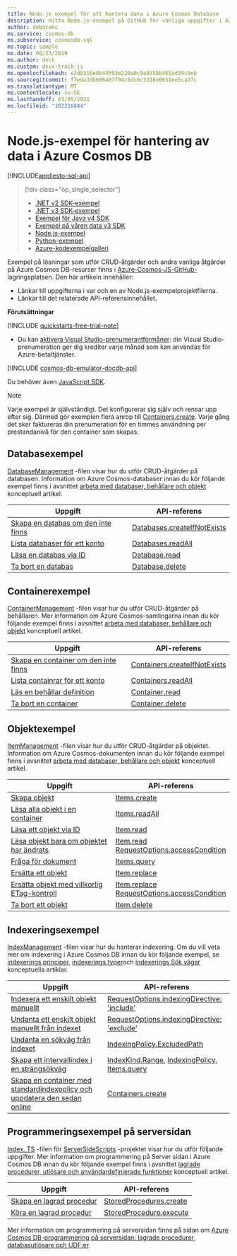 ```yaml
---
title: Node.js exempel för att hantera data i Azure Cosmos Database
description: Hitta Node.js-exempel på GitHub för vanliga uppgifter i Azure Cosmos DB, inklusive CRUD-åtgärder.
author: deborahc
ms.service: cosmos-db
ms.subservice: cosmosdb-sql
ms.topic: sample
ms.date: 08/23/2019
ms.author: dech
ms.custom: devx-track-js
ms.openlocfilehash: e2d8316e0b44593e220a0c9a9358b465ad39c9eb
ms.sourcegitcommit: f7eda3db606407f94c6dc6c3316e0651ee5ca37c
ms.translationtype: MT
ms.contentlocale: sv-SE
ms.lasthandoff: 03/05/2021
ms.locfileid: "102216844"
---
```

# <a name="nodejs-examples-to-manage-data-in-azure-cosmos-db"></a>Node.js-exempel för hantering av data i Azure Cosmos DB
[!INCLUDE[appliesto-sql-api](includes/appliesto-sql-api.md)]

> [!div class="op_single_selector"]
> * [.NET v2 SDK-exempel](sql-api-dotnet-samples.md)
> * [.NET v3 SDK-exempel](sql-api-dotnet-v3sdk-samples.md)
> * [Exempel för Java v4 SDK](sql-api-java-sdk-samples.md)
> * [Exempel på våren data v3 SDK](sql-api-spring-data-sdk-samples.md)
> * [Node.js-exempel](sql-api-nodejs-samples.md)
> * [Python-exempel](sql-api-python-samples.md)
> * [Azure-kodexempelgalleri](https://azure.microsoft.com/resources/samples/?sort=0&service=cosmos-db)
> 
> 

Exempel på lösningar som utför CRUD-åtgärder och andra vanliga åtgärder på Azure Cosmos DB-resurser finns i [Azure-Cosmos-JS-GitHub-](https://github.com/Azure/azure-cosmos-js/tree/master/samples) lagringsplatsen. Den här artikeln innehåller:

* Länkar till uppgifterna i var och en av Node.js-exempelprojektfilerna.
* Länkar till det relaterade API-referensinnehållet.

**Förutsättningar**

[!INCLUDE [quickstarts-free-trial-note](../../includes/quickstarts-free-trial-note.md)]

- Du kan [aktivera Visual Studio-prenumerantförmåner](https://azure.microsoft.com/pricing/member-offers/msdn-benefits-details/?ref=microsoft.com&utm_source=microsoft.com&utm_medium=docs&utm_campaign=visualstudio): din Visual Studio-prenumeration ger dig krediter varje månad som kan användas för Azure-betaltjänster.

[!INCLUDE [cosmos-db-emulator-docdb-api](../../includes/cosmos-db-emulator-docdb-api.md)]

Du behöver även [JavaScript SDK](sql-api-sdk-node.md).
   
   > [!NOTE]
   > Varje exempel är självständigt. Det konfigurerar sig själv och rensar upp efter sig. Därmed gör exemplen flera anrop till [Containers.create](/javascript/api/%40azure/cosmos/containers). Varje gång det sker faktureras din prenumeration för en timmes användning per prestandanivå för den container som skapas.
   > 
   > 

## <a name="database-examples"></a>Databasexempel

[DatabaseManagement](https://github.com/Azure/azure-cosmos-js/blob/master/samples/DatabaseManagement.ts) -filen visar hur du utför CRUD-åtgärder på databasen. Information om Azure Cosmos-databaser innan du kör följande exempel finns i avsnittet [arbeta med databaser, behållare och objekt](account-databases-containers-items.md) konceptuell artikel. 

| Uppgift | API-referens |
| --- | --- |
| [Skapa en databas om den inte finns](https://github.com/Azure/azure-cosmos-js/blob/master/samples/DatabaseManagement.ts#L12-L14) |[Databases.createIfNotExists](/javascript/api/@azure/cosmos/databases#createifnotexists-databaserequest--requestoptions-) |
| [Lista databaser för ett konto](https://github.com/Azure/azure-cosmos-js/blob/master/samples/DatabaseManagement.ts#L16-L18) |[Databases.readAll](/javascript/api/@azure/cosmos/databases#readall-feedoptions-) |
| [Läsa en databas via ID](https://github.com/Azure/azure-cosmos-js/blob/master/samples/DatabaseManagement.ts#L20-L29) |[Database.read](/javascript/api/@azure/cosmos/database#read-requestoptions-) |
| [Ta bort en databas](https://github.com/Azure/azure-cosmos-js/blob/master/samples/DatabaseManagement.ts#L31-L32) |[Database.delete](/javascript/api/@azure/cosmos/database#delete-requestoptions-) |

## <a name="container-examples"></a>Containerexempel

[ContainerManagement](https://github.com/Azure/azure-cosmos-js/blob/master/samples/ContainerManagement.ts) -filen visar hur du utför CRUD-åtgärder på behållaren. Mer information om Azure Cosmos-samlingarna innan du kör följande exempel finns i avsnittet [arbeta med databaser, behållare och objekt](account-databases-containers-items.md) konceptuell artikel. 

| Uppgift | API-referens |
| --- | --- |
| [Skapa en container om den inte finns](https://github.com/Azure/azure-cosmos-js/blob/master/samples/ContainerManagement.ts#L14-L15) |[Containers.createIfNotExists](/javascript/api/@azure/cosmos/containers#createifnotexists-containerrequest--requestoptions-) |
| [Lista containrar för ett konto](https://github.com/Azure/azure-cosmos-js/blob/master/samples/ContainerManagement.ts#L17-L21) |[Containers.readAll](/javascript/api/@azure/cosmos/containers#readall-feedoptions-) |
| [Läs en behållar definition](https://github.com/Azure/azure-cosmos-js/blob/master/samples/ContainerManagement.ts#L23-L26) |[Container.read](/javascript/api/@azure/cosmos/container#read-requestoptions-) |
| [Ta bort en container](https://github.com/Azure/azure-cosmos-js/blob/master/samples/ContainerManagement.ts#L28-L30) |[Container.delete](/javascript/api/@azure/cosmos/container#delete-requestoptions-) |

## <a name="item-examples"></a>Objektexempel

[ItemManagement](https://github.com/Azure/azure-cosmos-js/blob/master/samples/ItemManagement.ts) -filen visar hur du utför CRUD-åtgärder på objektet. Information om Azure Cosmos-dokumenten innan du kör följande exempel finns i avsnittet [arbeta med databaser, behållare och objekt](account-databases-containers-items.md) konceptuell artikel. 

| Uppgift | API-referens |
| --- | --- |
| [Skapa objekt](https://github.com/Azure/azure-cosmos-js/blob/master/samples/ItemManagement.ts#L18-L21) |[Items.create](/javascript/api/@azure/cosmos/items#create-t--requestoptions-) |
| [Läsa alla objekt i en container](https://github.com/Azure/azure-cosmos-js/blob/master/samples/ItemManagement.ts#L23-L28) |[Items.readAll](/javascript/api/@azure/cosmos/items#readall-feedoptions-) |
| [Läsa ett objekt via ID](https://github.com/Azure/azure-cosmos-js/blob/master/samples/ItemManagement.ts#L30-L33) |[Item.read](/javascript/api/@azure/cosmos/item#read-requestoptions-) |
| [Läsa objekt bara om objektet har ändrats](https://github.com/Azure/azure-cosmos-js/blob/master/samples/ItemManagement.ts#L45-L56) |[Item.read](/javascript/api/%40azure/cosmos/item)<br/>[RequestOptions.accessCondition](/javascript/api/%40azure/cosmos/requestoptions#accesscondition) |
| [Fråga för dokument](https://github.com/Azure/azure-cosmos-js/blob/master/samples/ItemManagement.ts#L58-L79) |[Items.query](/javascript/api/%40azure/cosmos/items) |
| [Ersätta ett objekt](https://github.com/Azure/azure-cosmos-js/blob/master/samples/ItemManagement.ts#L81-L96) |[Item.replace](/javascript/api/%40azure/cosmos/item) |
| [Ersätta objekt med villkorlig ETag-kontroll](https://github.com/Azure/azure-cosmos-js/blob/master/samples/ItemManagement.ts#L98-L135) |[Item.replace](/javascript/api/%40azure/cosmos/item)<br/>[RequestOptions.accessCondition](/javascript/api/%40azure/cosmos/requestoptions#accesscondition) |
| [Ta bort ett objekt](https://github.com/Azure/azure-cosmos-js/blob/master/samples/ItemManagement.ts#L137-L140) |[Item.delete](/javascript/api/%40azure/cosmos/item) |

## <a name="indexing-examples"></a>Indexeringsexempel

[IndexManagement](https://github.com/Azure/azure-cosmos-js/blob/master/samples/IndexManagement.ts) -filen visar hur du hanterar indexering. Om du vill veta mer om indexering i Azure Cosmos DB innan du kör följande exempel, se [indexerings principer](index-policy.md), [indexerings typer](index-overview.md#index-types)och [indexerings Sök vägar](index-policy.md#include-exclude-paths) konceptuella artiklar. 

| Uppgift | API-referens |
| --- | --- |
| [Indexera ett enskilt objekt manuellt](https://github.com/Azure/azure-cosmos-js/blob/master/samples/IndexManagement.ts#L52-L75) |[RequestOptions.indexingDirective: 'include'](/javascript/api/%40azure/cosmos/requestoptions#indexingdirective) |
| [Undanta ett enskilt objekt manuellt från indexet](https://github.com/Azure/azure-cosmos-js/blob/master/samples/IndexManagement.ts#L17-L29) |[RequestOptions.indexingDirective: 'exclude'](/javascript/api/%40azure/cosmos/requestoptions#indexingdirective) |
| [Undanta en sökväg från indexet](https://github.com/Azure/azure-cosmos-js/blob/master/samples/IndexManagement.ts#L142-L167) |[IndexingPolicy.ExcludedPath](/javascript/api/%40azure/cosmos/indexingpolicy#excludedpaths) |
| [Skapa ett intervallindex i en strängsökväg](https://github.com/Azure/azure-cosmos-js/blob/master/samples/IndexManagement.ts#L87-L112) |[IndexKind.Range](/javascript/api/%40azure/cosmos/indexkind), [IndexingPolicy](/javascript/api/%40azure/cosmos/indexingpolicy), [Items.query](/javascript/api/%40azure/cosmos/items) |
| [Skapa en container med standardindexpolicy och uppdatera den sedan online](https://github.com/Azure/azure-cosmos-js/blob/master/samples/IndexManagement.ts#L13-L15) |[Containers.create](/javascript/api/%40azure/cosmos/containers)

## <a name="server-side-programming-examples"></a>Programmeringsexempel på serversidan

[Index. TS](https://github.com/Azure/azure-cosmos-js/blob/master/samples/ServerSideScripts/index.ts) -filen för [ServerSideScripts](https://github.com/Azure/azure-cosmos-js/tree/master/samples/ServerSideScripts) -projektet visar hur du utför följande uppgifter. Mer information om programmering på Server sidan i Azure Cosmos DB innan du kör följande exempel finns i avsnittet [lagrade procedurer, utlösare och användardefinierade funktioner](stored-procedures-triggers-udfs.md) konceptuell artikel. 

| Uppgift | API-referens |
| --- | --- |
| [Skapa en lagrad procedur](https://github.com/Azure/azure-cosmos-js/blob/master/samples/ServerSideScripts/upsert.js) |[StoredProcedures.create](/javascript/api/%40azure/cosmos/storedprocedures) |
| [Köra en lagrad procedur](https://github.com/Azure/azure-cosmos-js/blob/master/samples/ServerSideScripts/index.ts) |[StoredProcedure.execute](/javascript/api/%40azure/cosmos/storedprocedure) |

Mer information om programmering på serversidan finns på sidan om [Azure Cosmos DB-programmering på serversidan: lagrade procedurer, databasutlösare och UDF:er](stored-procedures-triggers-udfs.md).
